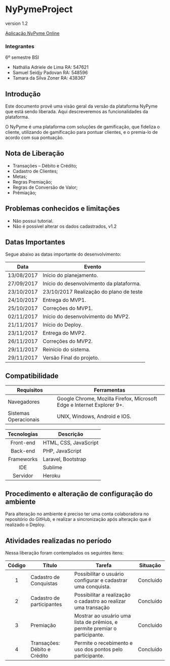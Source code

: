 # NyPymeProject

version 1.2

[Aplicação NyPyme Online](https://nypyme.herokuapp.com/)

### Integrantes
6º semestre BSI
* Nathália Adriele de Lima RA: 547621
* Samuel Seidjy Padovan RA: 548596
* Tamara da Silva Zoner RA: 438367

## Introdução
Este documento provê uma visão geral da versão da plataforma NyPyme que está sendo liberada. Aqui descreveremos as funcionalidades da plataforma. 

O NyPyme é uma plataforma com soluções de gamificação, que fideliza o cliente, utilizando de gamificação para pontuar clientes, e o premia-lo de acordo com sua pontuação.  


## Nota de Liberação
*	Transações – Débito e Crédito;
*	Cadastro de Clientes;
*	Metas;
*	Regras Premiação;
*	Regras de Conversão de Valor;
*	Prêmiação;

## Problemas conhecidos e limitações
* Não possui tutorial.
* Não é possível alterar os dados cadastrados, v1.2

## Datas Importantes
Segue abaixo as datas importante do desenvolvimento:

| Data  | Evento    |
|:-----:|-----------|
| 13/08/2017    | Início do planejamento.   |
| 27/09/2017    | Início do desenvolvimento da plataforma.   |
| 23/10/2017    | 23/10/2017	Realização do plano de teste   |
| 24/10/2017	  | Entrega do MVP1.  |
| 25/10/2017	  | Correções do MVP1.  |
| 02/11/2017	  | Início do desenvolvimento do MVP2.  |
| 21/11/2017	  | Início do Deploy. |
| 23/11/2017	  | Entrega do MVP2.  |
| 26/11/2017	  | Correções do MVP2.  |
| 29/11/2017	  | Reinício do sistema.  |
| 29/11/2017	  | Versão Final do projeto.  |

## Compatibilidade

| Requisitos    | Ferramentas   |
|---------------|---------------|
| Navegadores   | Google Chrome, Mozilla Firefox, Microsoft Edge e Internet Explorer 9+.     |
| Sistemas Operacionais     | UNIX, Windows, Android e IOS.    |

| Tecnologias   | Descrição |
|:-------------:|-----------|
| Front-end | HTML, CSS, JavaScript |
| Back-end  |	PHP, JavaScript |
| Frameworks  |	Laravel, Bootstrap  |
| IDE |	Sublime |
| Servidor  |	Heroku  |

## Procedimento e alteração de configuração do ambiente

Para alteração no ambiente é preciso ter uma conta colaboradora no repositório do GitHub, e realizar a sincronização após alteração que é realizado o Deploy.

## Atividades realizadas no período
Nessa liberação foram contemplados os seguintes itens:

| Código    | Título    | Tarefa    | Situação  |
|:---------:|-----------|-----------|:---------:|
| 1 |	Cadastro de Conquistas  |	Possibilitar o usuário configurar e cadastrar uma conquista.  |	Concluido |
| 2 |	Cadastro de participantes |	Possibilitar a realização o cadastro ao realizar uma transação  |	Concluido |
| 3 |	Premiação |	Mostrar ao usuário uma lista de prêmios, e permite premiar o participante.  |	Concluido |
| 4 |	Transações:  Débito e Crédito |	Permite o recebimento e uso dos pontos pelo participante. |	Concluido |
